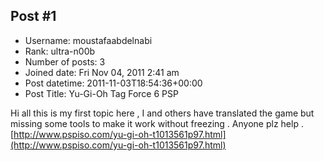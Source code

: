 ## Post #1
- Username: moustafaabdelnabi
- Rank: ultra-n00b
- Number of posts: 3
- Joined date: Fri Nov 04, 2011 2:41 am
- Post datetime: 2011-11-03T18:54:36+00:00
- Post Title: Yu-Gi-Oh Tag Force 6 PSP

Hi all this is my first topic here , I and others have translated the game but missing some tools to make it work without freezing . Anyone plz help . [http://www.pspiso.com/yu-gi-oh-t1013561p97.html](http://www.pspiso.com/yu-gi-oh-t1013561p97.html)
